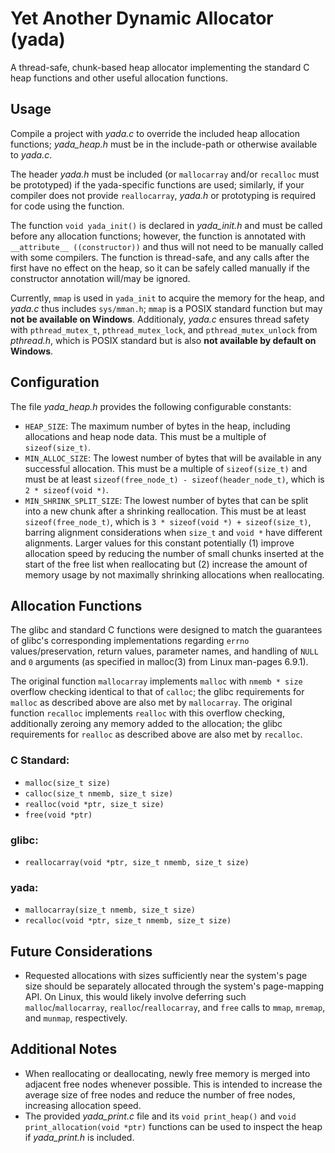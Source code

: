 # Yet Another Dynamic Allocator (yada)
A thread-safe, chunk-based heap allocator implementing the standard C heap functions and other useful allocation functions.

## Usage
Compile a project with _yada.c_ to override the included heap allocation functions; _yada_heap.h_ must be in the include-path or otherwise available to _yada.c_.  

The header _yada.h_ must be included (or `mallocarray` and/or `recalloc` must be prototyped) if the yada-specific functions are used; similarly, if your compiler does not provide `reallocarray`, _yada.h_ or prototyping is required for code using the function.  

The function `void yada_init()` is declared in _yada_init.h_ and must be called before any allocation functions; however, the function is annotated with `__attribute__ ((constructor))` and thus will not need to be manually called with some compilers. The function is thread-safe, and any calls after the first have no effect on the heap, so it can be safely called manually if the constructor annotation will/may be ignored.  

Currently, `mmap` is used in `yada_init` to acquire the memory for the heap, and _yada.c_ thus includes `sys/mman.h`; `mmap` is a POSIX standard function but may **not be available on Windows**. Additionaly, _yada.c_ ensures thread safety with `pthread_mutex_t`, `pthread_mutex_lock`, and `pthread_mutex_unlock` from _pthread.h_, which is POSIX standard but is also **not available by default on Windows**.

## Configuration
The file _yada_heap.h_ provides the following configurable constants:
* `HEAP_SIZE`: The maximum number of bytes in the heap, including allocations and heap node data. This must be a multiple of `sizeof(size_t)`.
* `MIN_ALLOC_SIZE`: The lowest number of bytes that will be available in any successful allocation. This must be a multiple of `sizeof(size_t)` and must be at least `sizeof(free_node_t) - sizeof(header_node_t)`, which is `2 * sizeof(void *)`.
* `MIN_SHRINK_SPLIT_SIZE`: The lowest number of bytes that can be split into a new chunk after a shrinking reallocation. This must be at least `sizeof(free_node_t)`, which is `3 * sizeof(void *) + sizeof(size_t)`, barring alignment considerations when `size_t` and `void *` have different alignments. Larger values for this constant potentially (1) improve allocation speed by reducing the number of small chunks inserted at the start of the free list when reallocating but (2) increase the amount of memory usage by not maximally shrinking allocations when reallocating.

## Allocation Functions
The glibc and standard C functions were designed to match the guarantees of glibc's corresponding implementations regarding `errno` values/preservation, return values, parameter names, and handling of `NULL` and `0` arguments (as specified in malloc(3) from Linux man-pages 6.9.1).

The original function `mallocarray` implements `malloc` with `nmemb * size` overflow checking identical to that of `calloc`; the glibc requirements for `malloc` as described above are also met by `mallocarray`. The original function `recalloc` implements `realloc` with this overflow checking, additionally zeroing any memory added to the allocation; the glibc requirements for `realloc`  as described above are also met by `recalloc`.

### C Standard:
* `malloc(size_t size)`
* `calloc(size_t nmemb, size_t size)`
* `realloc(void *ptr, size_t size)`
* `free(void *ptr)`
### glibc:
* `reallocarray(void *ptr, size_t nmemb, size_t size)`
### yada:
* `mallocarray(size_t nmemb, size_t size)`
* `recalloc(void *ptr, size_t nmemb, size_t size)`

## Future Considerations
* Requested allocations with sizes sufficiently near the system's page size should be separately allocated through the system's page-mapping API. On Linux, this would likely involve deferring such `malloc`/`mallocarray`, `realloc`/`reallocarray`, and `free` calls to `mmap`, `mremap`, and `munmap`, respectively.

## Additional Notes
* When reallocating or deallocating, newly free memory is merged into adjacent free nodes whenever possible. This is intended to increase the average size of free nodes and reduce the number of free nodes, increasing allocation speed.
* The provided _yada_print.c_ file and its `void print_heap()` and `void print_allocation(void *ptr)` functions can be used to inspect the heap if _yada_print.h_ is included.
